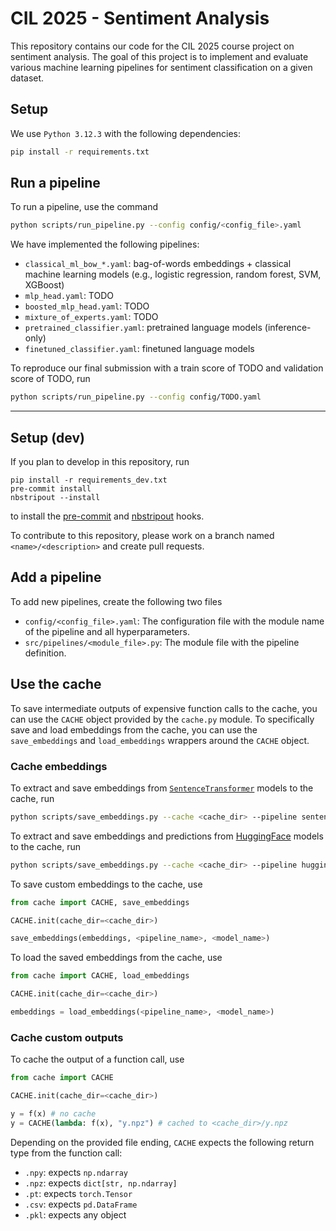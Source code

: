 # CIL 2025 - Sentiment Analysis

This repository contains our code for the CIL 2025 course project on sentiment analysis. The goal of this project is to implement and evaluate various machine learning pipelines for sentiment classification on a given dataset.

## Setup
We use `Python 3.12.3` with the following dependencies:
```bash
pip install -r requirements.txt
```

## Run a pipeline
To run a pipeline, use the command
```bash
python scripts/run_pipeline.py --config config/<config_file>.yaml
```

We have implemented the following pipelines:
- `classical_ml_bow_*.yaml`: bag-of-words embeddings + classical machine learning models (e.g., logistic regression, random forest, SVM, XGBoost)
- `mlp_head.yaml`: TODO
- `boosted_mlp_head.yaml`: TODO
- `mixture_of_experts.yaml`: TODO
- `pretrained_classifier.yaml`: pretrained language models (inference-only)
- `finetuned_classifier.yaml`: finetuned language models

To reproduce our final submission with a train score of TODO and validation score of TODO, run
```bash
python scripts/run_pipeline.py --config config/TODO.yaml
```

---

## Setup (dev)
If you plan to develop in this repository, run
```
pip install -r requirements_dev.txt
pre-commit install
nbstripout --install
```
to install the [pre-commit](https://pre-commit.com/) and [nbstripout](https://github.com/kynan/nbstripout) hooks.

To contribute to this repository, please work on a branch named `<name>/<description>` and create pull requests.

## Add a pipeline
To add new pipelines, create the following two files
* `config/<config_file>.yaml`: The configuration file with the module name of the pipeline and all hyperparameters.
* `src/pipelines/<module_file>.py`: The module file with the pipeline definition.

## Use the cache
To save intermediate outputs of expensive function calls to the cache, you can use the `CACHE` object provided by the `cache.py` module. To specifically save and load embeddings from the cache, you can use the `save_embeddings` and `load_embeddings` wrappers around the `CACHE` object.

### Cache embeddings
To extract and save embeddings from [`SentenceTransformer`](https://huggingface.co/models?library=sentence-transformers) models to the cache, run
```bash
python scripts/save_embeddings.py --cache <cache_dir> --pipeline sentencetransformer --model <model_name>
```

To extract and save embeddings and predictions from [HuggingFace](https://huggingface.co/models?pipeline_tag=text-classification&sort=trending&search=sentiment) models to the cache, run
```bash
python scripts/save_embeddings.py --cache <cache_dir> --pipeline huggingface --model <model_name>
```

To save custom embeddings to the cache, use
```python
from cache import CACHE, save_embeddings

CACHE.init(cache_dir=<cache_dir>)

save_embeddings(embeddings, <pipeline_name>, <model_name>)
```

To load the saved embeddings from the cache, use
```python
from cache import CACHE, load_embeddings

CACHE.init(cache_dir=<cache_dir>)

embeddings = load_embeddings(<pipeline_name>, <model_name>)
```

### Cache custom outputs
To cache the output of a function call, use
```python
from cache import CACHE

CACHE.init(cache_dir=<cache_dir>)

y = f(x) # no cache
y = CACHE(lambda: f(x), "y.npz") # cached to <cache_dir>/y.npz
```

Depending on the provided file ending, `CACHE` expects the following return type from the function call:
- `.npy`: expects `np.ndarray`
- `.npz`: expects `dict[str, np.ndarray]`
- `.pt`: expects `torch.Tensor`
- `.csv`: expects `pd.DataFrame`
- `.pkl`: expects any object
